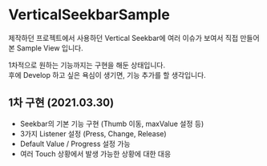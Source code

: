 # VerticalSeekbarSample
 
제작하던 프로젝트에서 사용하던 Vertical Seekbar에 여러 이슈가 보여서 직접 만들어 본 Sample View 입니다.

1차적으로 원하는 기능까지는 구현을 해둔 상태입니다.  
후에 Develop 하고 싶은 욕심이 생기면, 기능 추가를 할 생각입니다.


## 1차 구현 (2021.03.30)
 - Seekbar의 기본 기능 구현 (Thumb 이동, maxValue 설정 등)
 - 3가지 Listener 설정 (Press, Change, Release)
 - Default Value / Progress 설정 가능
 - 여러 Touch 상황에서 발생 가능한 상황에 대한 대응
